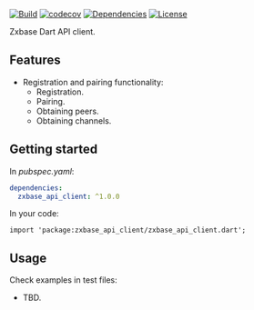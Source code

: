 [![Build](https://github.com/zxbase/zxbase_api_client/actions/workflows/build.yml/badge.svg)](https://github.com/zxbase/zxbase_api_client/actions/workflows/build.yml)
[![codecov](https://codecov.io/gh/zxbase/zxbase_api_client/branch/main/graph/badge.svg?token=5GEZHD3E6W)](https://codecov.io/gh/zxbase/zxbase_api_client)
[![Dependencies](https://github.com/zxbase/zxbase_api_client/actions/workflows/dependencies.yml/badge.svg)](https://github.com/zxbase/zxbase_api_client/actions/workflows/dependencies.yml)
[![License](https://img.shields.io/badge/License-Apache_2.0-blue.svg)](https://opensource.org/licenses/Apache-2.0)

Zxbase Dart API client.

## Features

- Registration and pairing functionality:
  - Registration.
  - Pairing.
  - Obtaining peers.
  - Obtaining channels.

## Getting started
In _pubspec.yaml_:
```yaml
dependencies:
  zxbase_api_client: ^1.0.0
```

In your code:
```
import 'package:zxbase_api_client/zxbase_api_client.dart';
```

## Usage

Check examples in test files:
  - TBD.
